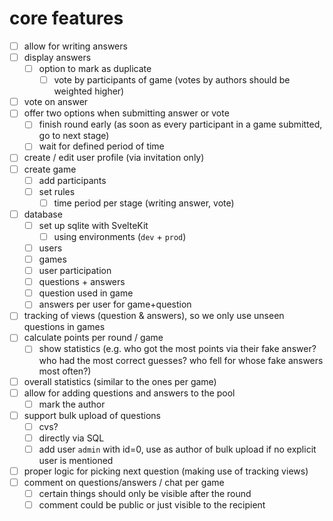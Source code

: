 # core features

- [ ] allow for writing answers
- [ ] display answers
  - [ ] option to mark as duplicate
    - [ ] vote by participants of game (votes by authors should be weighted higher)
- [ ] vote on answer
- [ ] offer two options when submitting answer or vote
  - [ ] finish round early (as soon as every participant in a game submitted, go to next stage)
  - [ ] wait for defined period of time
- [ ] create / edit user profile (via invitation only)
- [ ] create game
  - [ ] add participants
  - [ ] set rules
    - [ ] time period per stage (writing answer, vote)
- [ ] database
  - [ ] set up sqlite with SvelteKit
    - [ ] using environments (`dev` + `prod`)
  - [ ] users
  - [ ] games
  - [ ] user participation
  - [ ] questions + answers
  - [ ] question used in game
  - [ ] answers per user for game+question
- [ ] tracking of views (question & answers), so we only use unseen questions in games
- [ ] calculate points per round / game
  - [ ] show statistics (e.g. who got the most points via their fake answer? who had the most correct guesses? who fell for whose fake answers most often?)
- [ ] overall statistics (similar to the ones per game)
- [ ] allow for adding questions and answers to the pool
  - [ ] mark the author
- [ ] support bulk upload of questions
  - [ ] cvs?
  - [ ] directly via SQL
  - [ ] add user `admin` with id=0, use as author of bulk upload if no explicit user is mentioned
- [ ] proper logic for picking next question (making use of tracking views)
- [ ] comment on questions/answers / chat per game
  - [ ] certain things should only be visible after the round
  - [ ] comment could be public or just visible to the recipient
